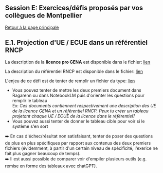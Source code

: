 ## Session E: Exercices/défis proposés par vos collègues de Montpellier

[Retour à la page principale](./)
 
## E.1. Projection d'UE / ECUE dans un référentiel RNCP

La description de la **licence pro GENA** est disponible dans le fichier: [lien](https://github.com/vguigue/tuto-LLM/blob/main/ressources/Montpellier/LPGENA.pdf)

La description du référentiel RNCP est disponible dans le fichier: [lien](https://github.com/vguigue/tuto-LLM/blob/main/ressources/Montpellier/RNCP40343.pdf)

<div class="ex-box">

L'enjeu de ce défi est de tenter de remplir un fichier du type: <a href="Référentiel.xlsx">lien</a>

<ul>
<li>Vous pouvez tenter de mettre les deux premiers document dans Ragarenn ou dans NotebookLM puis d'orienter les questions pour remplir le tableau<BR> Ex: <i>Ces documents contiennent respectivement une description des UE de la licence GENA et un référentiel RNCP. Peux tu créer un tableau projetant chaque UE / ECUE de la licence dans le référentiel?</i></li>
<li>Vous pouvez aussi tenter de donner le tableau cible pour voir si le système s'en sort</li>

</ul>

➡️ En cas d'échec/résultat non satisfaisant, tenter de poser des questions de plus en plus spécifiques par rapport aux contenus des deux premiers fichiers (évidemment, à partir d'un certain niveau de spécificité, l'exerice ne fait plus gagner beaucoup de temps). 
<BR>
➡️  Il est aussi possible de comparer voir d'empiler plusieurs outils (e.g. remise en forme des tableaux avec chatGPT).

</div>

